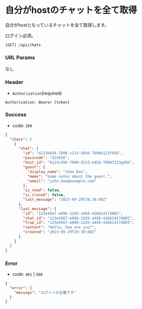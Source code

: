 # 自分がhostのチャットを全て取得

自分がhostとなっているチャットを全て取得します。

ログイン必須。

```
[GET] /api/chats
```

### URL Params

なし

### Header

- `Authorization`(required)

```text
Authorization: Bearer [token]
```

### Success

- code: `200`

```json
{
  "chats": [
    {
      "chat": {
        "id": "a123b456-7890-c123-d456-7890e123f456",
        "passcode": "123456",
        "host_id": "b123c456-7890-d123-e456-7890f123g456",
        "guest": {
          "display_name": "John Doe",
          "memo": "Some notes about the guest.",
          "email": "john.doe@example.com"
        },
        "is_read": false,
        "is_closed": false,
        "last_message": "2023-09-29T10:30:00Z"
      },
      "last_message": {
        "id": "123e4567-e89b-12d3-a456-426614174001",
        "chat_id": "123e4567-e89b-12d3-a456-426614174002",
        "from_id": "123e4567-e89b-12d3-a456-426614174003",
        "content": "Hello, how are you?",
        "created": "2023-09-29T10:30:00Z"
      }
    }
  ]
}
```

### Error

- code: `401` | `500`

```json
{
  "error": {
    "message": "ログインが必要です"
  }
}
```

